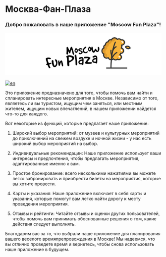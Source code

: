 # Москва-Фан-Плаза

### Добро пожаловать в наше приложение "Moscow Fun Plaza"!

![logo](src/img/Logo.svg)

[![en](https://img.shields.io/badge/lang-en-red.svg)](https://github.com/DimDimich-creator/Moscow-Fun-Plaza)

Это приложение предназначено для того, чтобы помочь вам найти и спланировать интересные мероприятия в Москве. Независимо от того, являетесь ли вы туристом, ищущим чем заняться, или местным жителем, ищущим новых впечатлений, в нашем приложении найдется что-то для каждого.

Вот некоторые из функций, которые предлагает наше приложение:

1. Широкий выбор мероприятий: от музеев и культурных мероприятий до приключений на свежем воздухе и ночной жизни - у нас есть широкий выбор мероприятий на выбор.

2. Индивидуальные рекомендации: Наше приложение использует ваши интересы и предпочтения, чтобы предлагать мероприятия, адаптированные именно к вам.

3. Простое бронирование: всего несколькими нажатиями вы можете легко забронировать и приобрести билеты на мероприятия, которые вы хотите провести.

4. Карты и указания: Наше приложение включает в себя карты и указания, которые помогут вам легко найти дорогу к месту проведения мероприятия.

5. Отзывы и рейтинги: Читайте отзывы и оценки других пользователей, чтобы помочь вам принимать обоснованные решения о том, какие действия следует выполнять.

Благодарим вас за то, что выбрали наше приложение для планирования вашего веселого времяпрепровождения в Москве! Мы надеемся, что вы отлично проведете время и вернетесь, чтобы снова использовать наше приложение в будущем.
